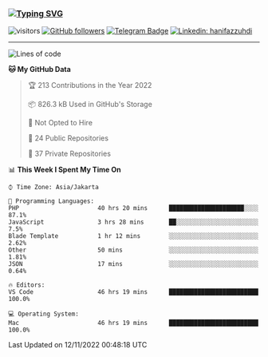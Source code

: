 ### [![Typing SVG](https://readme-typing-svg.herokuapp.com?font=lato&size=22&lines=Hi+There+👋)](https://git.io/typing-svg) 

![visitors](https://visitor-badge.glitch.me/badge?page_id=hanifazzuhdi.hanifazzuhdi)
[![GitHub followers](https://img.shields.io/github/followers/hanifazzuhdi?label=Follow&style=social)](https://github.com/hanifazzuhdi/?tab=follow) 
[![Telegram Badge](https://img.shields.io/badge/-hanif0198-blue?style=social&logo=telegram&link=https://www.t.me/hanif0198/)](https://www.t.me/hanif0198/) 
[![Linkedin: hanifazzuhdi](https://img.shields.io/badge/-hanifazzuhdi-blue?style=flat-square&logo=Linkedin&logoColor=white&link=https://www.linkedin.com/in/hanif-az-zuhdi-69688019b/)](https://www.linkedin.com/in/hanif-az-zuhdi-69688019b/) 

<hr/>

<!--START_SECTION:waka-->
![Lines of code](https://img.shields.io/badge/From%20Hello%20World%20I%27ve%20Written-6%20Million%20lines%20of%20code-blue)

**🐱 My GitHub Data** 

> 🏆 213 Contributions in the Year 2022
 > 
> 📦 826.3 kB Used in GitHub's Storage 
 > 
> 🚫 Not Opted to Hire
 > 
> 📜 24 Public Repositories 
 > 
> 🔑 37 Private Repositories  
 > 
📊 **This Week I Spent My Time On** 

```text
⌚︎ Time Zone: Asia/Jakarta

💬 Programming Languages: 
PHP                      40 hrs 20 mins      █████████████████████░░░░   87.1% 
JavaScript               3 hrs 28 mins       ██░░░░░░░░░░░░░░░░░░░░░░░   7.5% 
Blade Template           1 hr 12 mins        ░░░░░░░░░░░░░░░░░░░░░░░░░   2.62% 
Other                    50 mins             ░░░░░░░░░░░░░░░░░░░░░░░░░   1.81% 
JSON                     17 mins             ░░░░░░░░░░░░░░░░░░░░░░░░░   0.64%

🔥 Editors: 
VS Code                  46 hrs 19 mins      █████████████████████████   100.0%

💻 Operating System: 
Mac                      46 hrs 19 mins      █████████████████████████   100.0%

```


 Last Updated on 12/11/2022 00:48:18 UTC
<!--END_SECTION:waka-->
